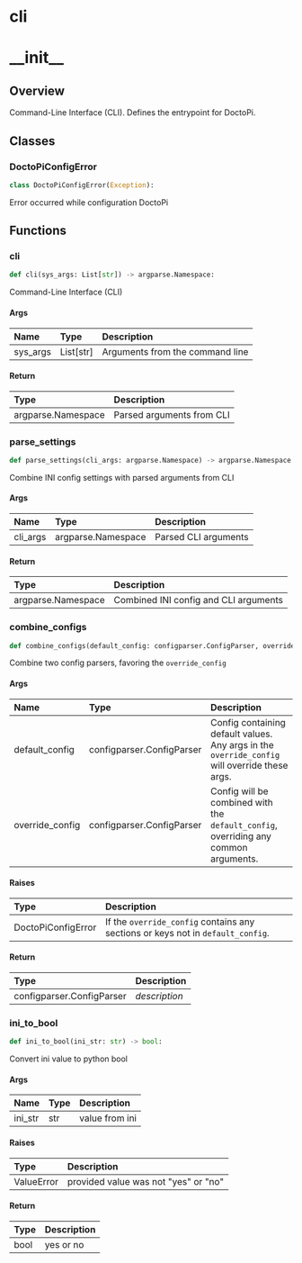 
cli
===

# \_\_init\_\_

## Overview


Command-Line Interface (CLI). Defines the entrypoint for DoctoPi.


## Classes

### DoctoPiConfigError


```python
class DoctoPiConfigError(Exception):
```

Error occurred while configuration DoctoPi
## Functions

### cli


```python
def cli(sys_args: List[str]) -> argparse.Namespace:
```

Command-Line Interface (CLI)

#### Args

|Name|Type|Description|
| :--- | :--- | :--- |
|sys_args|List[str]|Arguments from the command line|

#### Return

|Type|Description|
| :--- | :--- |
|argparse.Namespace|Parsed arguments from CLI|

### parse\_settings


```python
def parse_settings(cli_args: argparse.Namespace) -> argparse.Namespace:
```

Combine INI config settings with parsed arguments from CLI

#### Args

|Name|Type|Description|
| :--- | :--- | :--- |
|cli_args|argparse.Namespace|Parsed CLI arguments|

#### Return

|Type|Description|
| :--- | :--- |
|argparse.Namespace|Combined INI config and CLI arguments|

### combine\_configs


```python
def combine_configs(default_config: configparser.ConfigParser, override_config: configparser.ConfigParser) -> configparser.ConfigParser:
```

Combine two config parsers, favoring the `override_config`

#### Args

|Name|Type|Description|
| :--- | :--- | :--- |
|default_config|configparser.ConfigParser|Config containing default values. Any args in the `override_config` will override these args.|
|override_config|configparser.ConfigParser|Config will be combined with the `default_config`, overriding any common arguments.|

#### Raises

|Type|Description|
| :--- | :--- |
|DoctoPiConfigError|If the `override_config` contains any sections or keys not in `default_config`.|

#### Return

|Type|Description|
| :--- | :--- |
|configparser.ConfigParser|_description_|

### ini\_to\_bool


```python
def ini_to_bool(ini_str: str) -> bool:
```

Convert ini value to python bool

#### Args

|Name|Type|Description|
| :--- | :--- | :--- |
|ini_str|str|value from ini|

#### Raises

|Type|Description|
| :--- | :--- |
|ValueError|provided value was not "yes" or "no"|

#### Return

|Type|Description|
| :--- | :--- |
|bool|yes or no|
